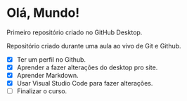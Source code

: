 # Olá, Mundo!
 Primeiro repositório criado no GitHub Desktop.

Repositório criado durante uma aula ao vivo de Git e Github.

- [x] Ter um perfil no Github.
- [x] Aprender a fazer alterações do desktop pro site.
- [x] Aprender Markdown.
- [x] Usar Visual Studio Code para fazer alterações.
- [ ] Finalizar o curso.
